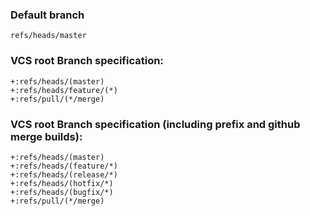 ### Default branch
```
refs/heads/master
```
### VCS root Branch specification:
```
+:refs/heads/(master)
+:refs/heads/feature/(*)
+:refs/pull/(*/merge)
```
### VCS root Branch specification (including prefix and github merge builds):
```
+:refs/heads/(master)
+:refs/heads/(feature/*)
+:refs/heads/(release/*)
+:refs/heads/(hotfix/*)
+:refs/heads/(bugfix/*)
+:refs/pull/(*/merge)
```
